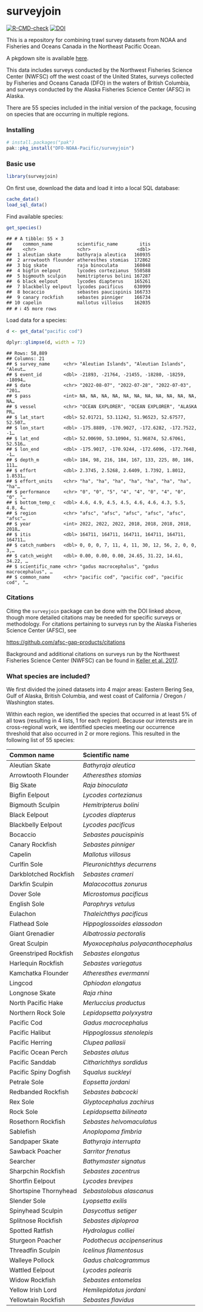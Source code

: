 
# surveyjoin

<!-- badges: start -->

[![R-CMD-check](https://github.com/DFO-NOAA-Pacific/surveyjoin/actions/workflows/R-CMD-check.yaml/badge.svg)](https://github.com/DFO-NOAA-Pacific/surveyjoin/actions/workflows/R-CMD-check.yaml)
[![DOI](https://zenodo.org/badge/484561620.svg)](https://zenodo.org/doi/10.5281/zenodo.10031852)
<!-- badges: end -->

This is a repository for combining trawl survey datasets from NOAA and
Fisheries and Oceans Canada in the Northeast Pacific Ocean.

A pkgdown site is available
[here](https://dfo-noaa-pacific.github.io/surveyjoin/).

This data includes surveys conducted by the Northwest Fisheries Science
Center (NWFSC) off the west coast of the United States, surveys
collected by Fisheries and Oceans Canada (DFO) in the waters of British
Columbia, and surveys conducted by the Alaska Fisheries Science Center
(AFSC) in Alaska.

There are 55 species included in the initial version of the package,
focusing on species that are occurring in multiple regions.

### Installing

``` r
# install.packages("pak")
pak::pkg_install("DFO-NOAA-Pacific/surveyjoin")
```

### Basic use

``` r
library(surveyjoin)
```

On first use, download the data and load it into a local SQL database:

``` r
cache_data()
load_sql_data()
```

Find available species:

``` r
get_species()
```

    ## # A tibble: 55 × 3
    ##    common_name         scientific_name        itis
    ##    <chr>               <chr>                 <dbl>
    ##  1 aleutian skate      bathyraja aleutica   160935
    ##  2 arrowtooth flounder atheresthes stomias  172862
    ##  3 big skate           raja binoculata      160848
    ##  4 bigfin eelpout      lycodes cortezianus  550588
    ##  5 bigmouth sculpin    hemitripterus bolini 167287
    ##  6 black eelpout       lycodes diapterus    165261
    ##  7 blackbelly eelpout  lycodes pacificus    630999
    ##  8 bocaccio            sebastes paucispinis 166733
    ##  9 canary rockfish     sebastes pinniger    166734
    ## 10 capelin             mallotus villosus    162035
    ## # ℹ 45 more rows

Load data for a species:

``` r
d <- get_data("pacific cod")
```

``` r
dplyr::glimpse(d, width = 72)
```

    ## Rows: 58,889
    ## Columns: 21
    ## $ survey_name     <chr> "Aleutian Islands", "Aleutian Islands", "Aleut…
    ## $ event_id        <dbl> -21893, -21764, -21455, -18280, -18259, -18094…
    ## $ date            <chr> "2022-08-07", "2022-07-28", "2022-07-03", "201…
    ## $ pass            <int> NA, NA, NA, NA, NA, NA, NA, NA, NA, NA, NA, NA…
    ## $ vessel          <chr> "OCEAN EXPLORER", "OCEAN EXPLORER", "ALASKA PR…
    ## $ lat_start       <dbl> 52.01721, 53.11242, 51.96523, 52.67577, 52.507…
    ## $ lon_start       <dbl> -175.8889, -170.9027, -172.6282, -172.7522, -1…
    ## $ lat_end         <dbl> 52.00690, 53.10904, 51.96874, 52.67061, 52.516…
    ## $ lon_end         <dbl> -175.9017, -170.9244, -172.6096, -172.7648, -1…
    ## $ depth_m         <dbl> 184, 98, 216, 184, 167, 133, 225, 80, 186, 111…
    ## $ effort          <dbl> 2.3745, 2.5268, 2.6409, 1.7392, 1.8012, 1.8531…
    ## $ effort_units    <chr> "ha", "ha", "ha", "ha", "ha", "ha", "ha", "ha"…
    ## $ performance     <chr> "0", "0", "5", "4", "4", "0", "4", "0", "0", "…
    ## $ bottom_temp_c   <dbl> 4.6, 4.9, 4.5, 4.5, 4.6, 4.6, 4.3, 5.5, 4.8, 4…
    ## $ region          <chr> "afsc", "afsc", "afsc", "afsc", "afsc", "afsc"…
    ## $ year            <int> 2022, 2022, 2022, 2018, 2018, 2018, 2018, 2018…
    ## $ itis            <dbl> 164711, 164711, 164711, 164711, 164711, 164711…
    ## $ catch_numbers   <dbl> 0, 0, 0, 7, 11, 4, 11, 30, 12, 56, 2, 0, 0, 3,…
    ## $ catch_weight    <dbl> 0.00, 0.00, 0.00, 24.65, 31.22, 14.61, 34.22, …
    ## $ scientific_name <chr> "gadus macrocephalus", "gadus macrocephalus", …
    ## $ common_name     <chr> "pacific cod", "pacific cod", "pacific cod", "…

### Citations

Citing the `surveyjoin` package can be done with the DOI linked above,
though more detailed citations may be needed for specific surveys or
methodology. For citations pertaining to surveys run by the Alaska
Fisheries Science Center (AFSC), see

<https://github.com/afsc-gap-products/citations>

Background and additional citations on surveys run by the Northwest
Fisheries Science Center (NWFSC) can be found in [Keller et
al. 2017](https://repository.library.noaa.gov/view/noaa/14179/noaa_14179_DS1.pdf).

### What species are included?

We first divided the joined datasets into 4 major areas: Eastern Bering
Sea, Gulf of Alaska, British Columbia, and west coast of California /
Oregon / Washington states.

Within each region, we identified the species that occurred in at least
5% of all tows (resulting in 4 lists, 1 for each region). Because our
interests are in cross-regional work, we identified species meeting our
occurrence threshold that also occurred in 2 or more regions. This
resulted in the following list of 55 species:

| Common name           | Scientific name                     |
|:----------------------|:------------------------------------|
| Aleutian Skate        | *Bathyraja aleutica*                |
| Arrowtooth Flounder   | *Atheresthes stomias*               |
| Big Skate             | *Raja binoculata*                   |
| Bigfin Eelpout        | *Lycodes cortezianus*               |
| Bigmouth Sculpin      | *Hemitripterus bolini*              |
| Black Eelpout         | *Lycodes diapterus*                 |
| Blackbelly Eelpout    | *Lycodes pacificus*                 |
| Bocaccio              | *Sebastes paucispinis*              |
| Canary Rockfish       | *Sebastes pinniger*                 |
| Capelin               | *Mallotus villosus*                 |
| Curlfin Sole          | *Pleuronichthys decurrens*          |
| Darkblotched Rockfish | *Sebastes crameri*                  |
| Darkfin Sculpin       | *Malacocottus zonurus*              |
| Dover Sole            | *Microstomus pacificus*             |
| English Sole          | *Parophrys vetulus*                 |
| Eulachon              | *Thaleichthys pacificus*            |
| Flathead Sole         | *Hippoglossoides elassodon*         |
| Giant Grenadier       | *Albatrossia pectoralis*            |
| Great Sculpin         | *Myoxocephalus polyacanthocephalus* |
| Greenstriped Rockfish | *Sebastes elongatus*                |
| Harlequin Rockfish    | *Sebastes variegatus*               |
| Kamchatka Flounder    | *Atheresthes evermanni*             |
| Lingcod               | *Ophiodon elongatus*                |
| Longnose Skate        | *Raja rhina*                        |
| North Pacific Hake    | *Merluccius productus*              |
| Northern Rock Sole    | *Lepidopsetta polyxystra*           |
| Pacific Cod           | *Gadus macrocephalus*               |
| Pacific Halibut       | *Hippoglossus stenolepis*           |
| Pacific Herring       | *Clupea pallasii*                   |
| Pacific Ocean Perch   | *Sebastes alutus*                   |
| Pacific Sanddab       | *Citharichthys sordidus*            |
| Pacific Spiny Dogfish | *Squalus suckleyi*                  |
| Petrale Sole          | *Eopsetta jordani*                  |
| Redbanded Rockfish    | *Sebastes babcocki*                 |
| Rex Sole              | *Glyptocephalus zachirus*           |
| Rock Sole             | *Lepidopsetta bilineata*            |
| Rosethorn Rockfish    | *Sebastes helvomaculatus*           |
| Sablefish             | *Anoplopoma fimbria*                |
| Sandpaper Skate       | *Bathyraja interrupta*              |
| Sawback Poacher       | *Sarritor frenatus*                 |
| Searcher              | *Bathymaster signatus*              |
| Sharpchin Rockfish    | *Sebastes zacentrus*                |
| Shortfin Eelpout      | *Lycodes brevipes*                  |
| Shortspine Thornyhead | *Sebastolobus alascanus*            |
| Slender Sole          | *Lyopsetta exilis*                  |
| Spinyhead Sculpin     | *Dasycottus setiger*                |
| Splitnose Rockfish    | *Sebastes diploproa*                |
| Spotted Ratfish       | *Hydrolagus colliei*                |
| Sturgeon Poacher      | *Podothecus accipenserinus*         |
| Threadfin Sculpin     | *Icelinus filamentosus*             |
| Walleye Pollock       | *Gadus chalcogrammus*               |
| Wattled Eelpout       | *Lycodes palearis*                  |
| Widow Rockfish        | *Sebastes entomelas*                |
| Yellow Irish Lord     | *Hemilepidotus jordani*             |
| Yellowtain Rockfish   | *Sebastes flavidus*                 |
